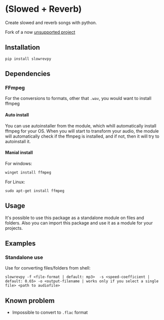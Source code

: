 # (Slowed + Reverb)

Create slowed and reverb songs with python.

Fork of a now [unsupported project](https://github.com/JustCoww/slowedreverb)

## **Installation**

```shell
pip install slowrevpy
```

## **Dependencies**

### FFmpeg
For the conversions to formats, other that `.wav`, you would want to install ffmpeg

#### Auto install

You can use autoinstaller from the module, which whill automatically install ffmpeg for your OS.
When you will start to transform your audio, the module will automatically check if the ffmpeg is installed, and if not, then it will try to autoinstall it.

#### Manial install

For windows:

```powershell
winget install ffmpeg
```

For Linux:

```shell
sudo apt-get install ffmpeg
```

## Usage

It's possible to use this package as a standalone module on files and folders.
Also you can import this package and use it as a module for your projects.

## Examples

### Standalone use

Use for converting files/folders from shell:

```shell
slowrevpy -f <file-format | default: mp3>  -s <speed-coefficient | default: 0.65> -o <output-filename | works only if you select a single file> <path to audiofile>
```

## Known problem

- Impossible to convert to `.flac` format
